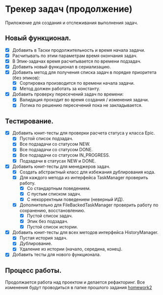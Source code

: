 # Трекер задач (продолжение)

Приложение для создания и отслеживания выполнения задач.

## Новый функционал.

- [x] Добавить в Таски продолжительность и время начала задачи.
- [x] Расчитывать по этим параметрам время окончания задач.
- [x] В Эпик-задачах время расчитывается по времени подзадач.
- [x] Добавить новый функционал в сериализацию.
- [x] Добавить метод для получения списка задач в порядке приоритета (без эпиков):
    - [x] Сортировка производится по времени начала задачи.
    - [x] Метод должен работать за константу.
- [x] Добавить проверку пересечений задач по времени:
    - [x] Валидация проходит во время создания / изменения задачи.
    - [x] Логика по решению пересечений пока не закладывается.

## Тестирование.

- [x] Добавить юнит-тесты для проверки расчета статуса у класса Epic.
    - [x] Пустой список подзадач.
    - [x] Все подзадачи со статусом NEW.
    - [x] Все подзадачи со статусом DONE.
    - [x] Все подзадачи со статусом IN_PROGRESS.
    - [x] Подзадачи в статусах NEW и DONE.
- [x] Добавить юнит-тесты для менеджеров задач.
    - [x] Создать абстрактный класс для избежания дублирования кода.
    - [x] Для каждого метода из интерфейса TaskManager проверить работу.
        - [x] Со стандартным поведением.
        - [x] С пустым списком задач.
        - [x] С некорректным поведением (неверный ИД).
    - [x] Дополнительно для FileBackedTaskManager проверить работу по сохранению, восстановлению.
        - [x] Пустой список задач.
        - [x] Эпик без подзадач.
        - [x] Пустой список истории.
- [x] Добавить юнит-тесты для всех методов интерфейса HistoryManager.
    - [x] Пустая история задач.
    - [x] Дублирование.
    - [x] Удаление из истории (начало, середина, конец).
- [x] Добавить тесты для нового функционала.

## Процесс работы.

Продолжается работа над проектом и делается рефакторинг.
Все изменения будут проводиться в папке прошлого
задания [homework2](https://github.com/PatBatTB/MyStudyProjects/tree/main/homework2)